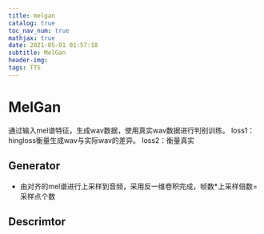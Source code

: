 ```yaml
---
title: melgan
catalog: true
toc_nav_num: true
mathjax: true
date: 2021-05-01 01:57:18
subtitle: MelGan
header-img:
tags: TTS
---
```


# MelGan
通过输入mel谱特征，生成wav数据，使用真实wav数据进行判别训练。
loss1：hingloss衡量生成wav与实际wav的差异。
loss2：衡量真实
## Generator
- 由对齐的mel谱进行上采样到音频，采用反一维卷积完成，帧数*上采样倍数=采样点个数

## Descrimtor 
